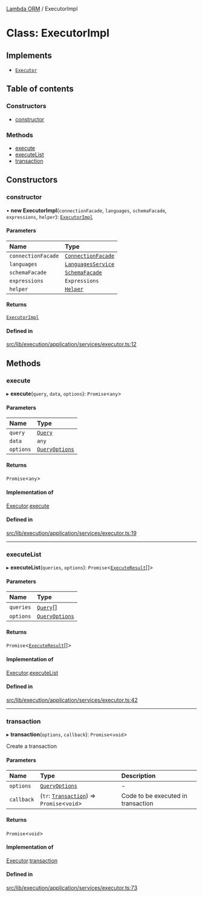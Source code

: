 [Lambda ORM](../README.md) / ExecutorImpl

# Class: ExecutorImpl

## Implements

- [`Executor`](../interfaces/Executor.md)

## Table of contents

### Constructors

- [constructor](ExecutorImpl.md#constructor)

### Methods

- [execute](ExecutorImpl.md#execute)
- [executeList](ExecutorImpl.md#executelist)
- [transaction](ExecutorImpl.md#transaction)

## Constructors

### constructor

• **new ExecutorImpl**(`connectionFacade`, `languages`, `schemaFacade`, `expressions`, `helper`): [`ExecutorImpl`](ExecutorImpl.md)

#### Parameters

| Name | Type |
| :------ | :------ |
| `connectionFacade` | [`ConnectionFacade`](ConnectionFacade.md) |
| `languages` | [`LanguagesService`](LanguagesService.md) |
| `schemaFacade` | [`SchemaFacade`](SchemaFacade.md) |
| `expressions` | `Expressions` |
| `helper` | [`Helper`](Helper.md) |

#### Returns

[`ExecutorImpl`](ExecutorImpl.md)

#### Defined in

[src/lib/execution/application/services/executor.ts:12](https://github.com/FlavioLionelRita/lambdaorm/blob/cf45f081/src/lib/execution/application/services/executor.ts#L12)

## Methods

### execute

▸ **execute**(`query`, `data`, `options`): `Promise`\<`any`\>

#### Parameters

| Name | Type |
| :------ | :------ |
| `query` | [`Query`](Query.md) |
| `data` | `any` |
| `options` | [`QueryOptions`](../interfaces/QueryOptions.md) |

#### Returns

`Promise`\<`any`\>

#### Implementation of

[Executor](../interfaces/Executor.md).[execute](../interfaces/Executor.md#execute)

#### Defined in

[src/lib/execution/application/services/executor.ts:19](https://github.com/FlavioLionelRita/lambdaorm/blob/cf45f081/src/lib/execution/application/services/executor.ts#L19)

___

### executeList

▸ **executeList**(`queries`, `options`): `Promise`\<[`ExecuteResult`](../interfaces/ExecuteResult.md)[]\>

#### Parameters

| Name | Type |
| :------ | :------ |
| `queries` | [`Query`](Query.md)[] |
| `options` | [`QueryOptions`](../interfaces/QueryOptions.md) |

#### Returns

`Promise`\<[`ExecuteResult`](../interfaces/ExecuteResult.md)[]\>

#### Implementation of

[Executor](../interfaces/Executor.md).[executeList](../interfaces/Executor.md#executelist)

#### Defined in

[src/lib/execution/application/services/executor.ts:42](https://github.com/FlavioLionelRita/lambdaorm/blob/cf45f081/src/lib/execution/application/services/executor.ts#L42)

___

### transaction

▸ **transaction**(`options`, `callback`): `Promise`\<`void`\>

Create a transaction

#### Parameters

| Name | Type | Description |
| :------ | :------ | :------ |
| `options` | [`QueryOptions`](../interfaces/QueryOptions.md) | - |
| `callback` | (`tr`: [`Transaction`](Transaction.md)) => `Promise`\<`void`\> | Code to be executed in transaction |

#### Returns

`Promise`\<`void`\>

#### Implementation of

[Executor](../interfaces/Executor.md).[transaction](../interfaces/Executor.md#transaction)

#### Defined in

[src/lib/execution/application/services/executor.ts:73](https://github.com/FlavioLionelRita/lambdaorm/blob/cf45f081/src/lib/execution/application/services/executor.ts#L73)
